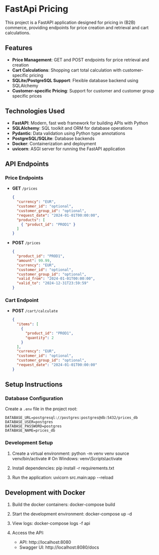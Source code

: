# FastApi Pricing

This project is a FastAPI application designed for pricing in (B2B) commerce, providing endpoints for price creation and retrieval and cart calculations.

## Features

- **Price Management**: GET and POST endpoints for price retrieval and creation
- **Cart Calculations**: Shopping cart total calculation with customer-specific pricing
- **SQLite/PostgreSQL Support**: Flexible database backend using SQLAlchemy
- **Customer-specific Pricing**: Support for customer and customer group specific prices

## Technologies Used

- **FastAPI**: Modern, fast web framework for building APIs with Python
- **SQLAlchemy**: SQL toolkit and ORM for database operations
- **Pydantic**: Data validation using Python type annotations
- **PostgreSQL/SQLite**: Database backends
- **Docker**: Containerization and deployment
- **uvicorn**: ASGI server for running the FastAPI application

## API Endpoints

### Price Endpoints
- **GET** `/prices`
  ```json
  {
    "currency": "EUR",
    "customer_id": "optional",
    "customer_group_id": "optional",
    "request_date": "2024-01-01T00:00:00",
    "products": [
      { "product_id": "PROD1" }
    ]
  }
  ```

- **POST** `/prices`
  ```json
  {
    "product_id": "PROD1",
    "amount": 99.99,
    "currency": "EUR",
    "customer_id": "optional",
    "customer_group_id": "optional",
    "valid_from": "2024-01-01T00:00:00",
    "valid_to": "2024-12-31T23:59:59"
  }
  ```

### Cart Endpoint
- **POST** `/cart/calculate`
  ```json
  {
    "items": [
      {
        "product_id": "PROD1",
        "quantity": 2
      }
    ],
    "currency": "EUR",
    "customer_id": "optional",
    "customer_group_id": "optional",
    "request_date": "2024-01-01T00:00:00"
  }
  ```

## Setup Instructions

### Database Configuration

Create a `.env` file in the project root:
```env
DATABASE_URL=postgresql://postgres:postgres@db:5432/prices_db
DATABASE_USER=postgres
DATABASE_PASSWORD=postgres
DATABASE_NAME=prices_db
```

### Development Setup
1. Create a virtual environment:
   python -m venv venv
   source venv/bin/activate  # On Windows: venv\Scripts\activate

2. Install dependencies:
   pip install -r requirements.txt

3. Run the application:
   uvicorn src.main:app --reload

## Development with Docker
1. Build the docker containers:
   docker-compose build

2. Start the development environment:
   docker-compose up -d

3. View logs:
   docker-compose logs -f api

4. Access the API:
   - API: http://localhost:8080
   - Swagger UI: http://localhost:8080/docs
